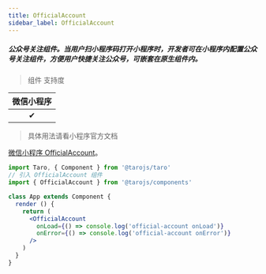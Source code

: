```yaml
---
title: OfficialAccount
sidebar_label: OfficialAccount
---
```


##### 公众号关注组件。当用户扫小程序码打开小程序时，开发者可在小程序内配置公众号关注组件，方便用户快捷关注公众号，可嵌套在原生组件内。

> 组件 支持度

| 微信小程序 |
| :-: |
| ✔ |


>具体用法请看小程序官方文档

[微信小程序 OfficialAccount](https://developers.weixin.qq.com/miniprogram/dev/component/official-account.html)。

```jsx
import Taro, { Component } from '@tarojs/taro'
// 引入 OfficialAccount 组件
import { OfficialAccount } from '@tarojs/components'

class App extends Component {
  render () {
    return (
      <OfficialAccount
        onLoad={() => console.log('official-account onLoad')}
        onError={() => console.log('official-account onError')}
      />
    )
  }
}
```
